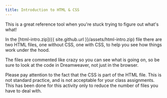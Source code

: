 ```yaml
---
title: Introduction to HTML & CSS
---
```


This is a great reference tool when you're stuck trying to figure out what's what!

In the [html-intro.zip]({{ site.github.url }}/assets/html-intro.zip) file there are two HTML files, one without CSS, one with CSS, to help you see how things work under the hood.

The files are commented like crazy so you can see what is going on, so be sure to look at the code in Dreamweaver, not just in the browser.

Please pay attention to the fact that the CSS is part of the HTML file. This is not standard practice, and is not acceptable for your class assignments. This has been done for this activity only to reduce the number of files you have to deal with.

